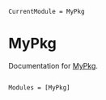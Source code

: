 ```@meta
CurrentModule = MyPkg
```

# MyPkg

Documentation for [MyPkg](https://github.com/jmaedler/MyPkg.jl).

```@index
```

```@autodocs
Modules = [MyPkg]
```
